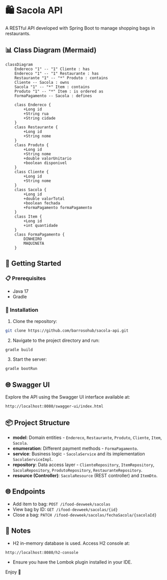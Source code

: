 # 🛍️ Sacola API

A RESTful API developed with Spring Boot to manage shopping bags in restaurants.

## 📊 Class Diagram (Mermaid)

```mermaid
classDiagram
    Endereco "1" -- "1" Cliente : has
    Endereco "1" -- "1" Restaurante : has
    Restaurante "1" -- "*" Produto : contains
    Cliente -- Sacola : owns
    Sacola "1" -- "*" Item : contains
    Produto "1" -- "*" Item : is ordered as
    FormaPagamento -- Sacola : defines

    class Endereco {
        +Long id
        +String rua
        +String cidade
    }
    class Restaurante {
        +Long id
        +String nome
    }
    class Produto {
        +Long id
        +String nome
        +double valorUnitario
        +boolean disponivel
    }
    class Cliente {
        +Long id
        +String nome
    }
    class Sacola {
        +Long id
        +double valorTotal
        +boolean fechada
        +FormaPagamento formaPagamento
    }
    class Item {
        +Long id
        +int quantidade
    }
    class FormaPagamento {
        DINHEIRO
        MAQUINETA
    }
```

## 🚀 Getting Started

### 📋 Prerequisites

- Java 17
- Gradle

### 🔧 Installation

1. Clone the repository:
```bash
git clone https://github.com/barrosohub/sacola-api.git
```

2. Navigate to the project directory and run:
```bash
gradle build
```

3. Start the server:
```bash
gradle bootRun
```

## 🌐 Swagger UI

Explore the API using the Swagger UI interface available at:
```
http://localhost:8080/swagger-ui/index.html
```

## 📦 Project Structure

- **model**: Domain entities - `Endereco`, `Restaurante`, `Produto`, `Cliente`, `Item`, `Sacola`.
- **enumeration**: Different payment methods - `FormaPagamento`.
- **service**: Business logic - `SacolaService` and its implementation `SacolaServiceImpl`.
- **repository**: Data access layer - `ClienteRepository`, `ItemRepository`, `SacolaRepository`, `ProdutoRepository`, `RestauranteRepository`.
- **resource (Controller)**: `SacolaResource` (REST controller) and `ItemDto`.

## 🌐 Endpoints

- Add item to bag: `POST /ifood-devweek/sacolas`
- View bag by ID: `GET /ifood-devweek/sacolas/{id}`
- Close a bag: `PATCH /ifood-devweek/sacolas/fechaSacola/{sacolaId}`

## 📌 Notes

- H2 in-memory database is used. Access H2 console at:
```
http://localhost:8080/h2-console
```
- Ensure you have the Lombok plugin installed in your IDE.

Enjoy 🎉

